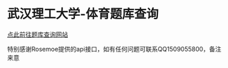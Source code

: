 # 武汉理工大学-体育题库查询
[点此前往题库查询网站](https://pe-problems.wuorbs.top)

特别感谢Rosemoe提供的api接口，如有任何问题可联系QQ1509055800，备注来意
